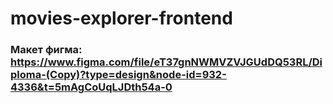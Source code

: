 # movies-explorer-frontend
### Макет фигма: https://www.figma.com/file/eT37gnNWMVZVJGUdDQ53RL/Diploma-(Copy)?type=design&node-id=932-4336&t=5mAgCoUqLJDth54a-0
